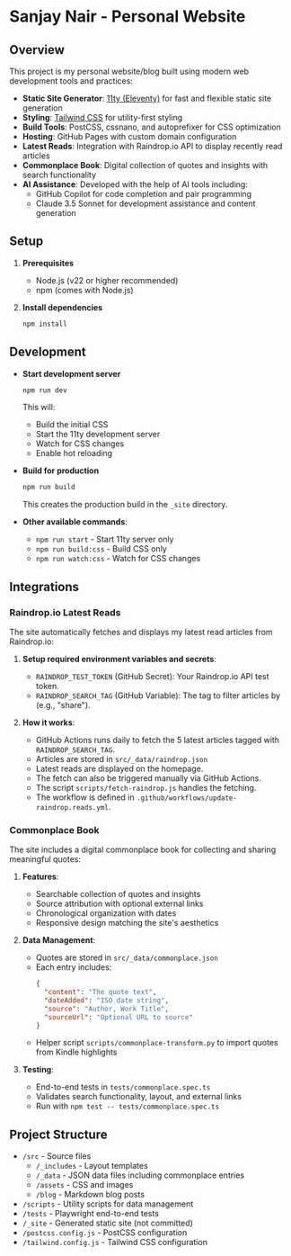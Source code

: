 # Sanjay Nair - Personal Website

## Overview

This project is my personal website/blog built using modern web development tools and practices:

- **Static Site Generator**: [11ty (Eleventy)](https://www.11ty.dev/) for fast and flexible static site generation
- **Styling**: [Tailwind CSS](https://tailwindcss.com/) for utility-first styling
- **Build Tools**: PostCSS, cssnano, and autoprefixer for CSS optimization
- **Hosting**: GitHub Pages with custom domain configuration
- **Latest Reads**: Integration with Raindrop.io API to display recently read articles
- **Commonplace Book**: Digital collection of quotes and insights with search functionality
- **AI Assistance**: Developed with the help of AI tools including:
  - GitHub Copilot for code completion and pair programming
  - Claude 3.5 Sonnet for development assistance and content generation

## Setup

1. **Prerequisites**
   - Node.js (v22 or higher recommended)
   - npm (comes with Node.js)

2. **Install dependencies**  
   ```bash
   npm install
   ```

## Development

- **Start development server**
  ```bash
  npm run dev
  ```
  This will:
  - Build the initial CSS
  - Start the 11ty development server
  - Watch for CSS changes
  - Enable hot reloading

- **Build for production**
  ```bash
  npm run build
  ```
  This creates the production build in the `_site` directory.

- **Other available commands**:
  - `npm run start` - Start 11ty server only
  - `npm run build:css` - Build CSS only
  - `npm run watch:css` - Watch for CSS changes

## Integrations

### Raindrop.io Latest Reads
The site automatically fetches and displays my latest read articles from Raindrop.io:

1. **Setup required environment variables and secrets**:
   - `RAINDROP_TEST_TOKEN` (GitHub Secret): Your Raindrop.io API test token.
   - `RAINDROP_SEARCH_TAG` (GitHub Variable): The tag to filter articles by (e.g., "share").

2. **How it works**:
   - GitHub Actions runs daily to fetch the 5 latest articles tagged with `RAINDROP_SEARCH_TAG`.
   - Articles are stored in `src/_data/raindrop.json`
   - Latest reads are displayed on the homepage.
   - The fetch can also be triggered manually via GitHub Actions.
   - The script `scripts/fetch-raindrop.js` handles the fetching.
   - The workflow is defined in `.github/workflows/update-raindrop.reads.yml`.

### Commonplace Book
The site includes a digital commonplace book for collecting and sharing meaningful quotes:

1. **Features**:
   - Searchable collection of quotes and insights
   - Source attribution with optional external links
   - Chronological organization with dates
   - Responsive design matching the site's aesthetics

2. **Data Management**:
   - Quotes are stored in `src/_data/commonplace.json`
   - Each entry includes:
     ```json
     {
       "content": "The quote text",
       "dateAdded": "ISO date string",
       "source": "Author, Work Title",
       "sourceUrl": "Optional URL to source" 
     }
     ```
   - Helper script `scripts/commonplace-transform.py` to import quotes from Kindle highlights

3. **Testing**:
   - End-to-end tests in `tests/commonplace.spec.ts`
   - Validates search functionality, layout, and external links
   - Run with `npm test -- tests/commonplace.spec.ts`

## Project Structure

- `/src` - Source files
  - `/_includes` - Layout templates
  - `/_data` - JSON data files including commonplace entries
  - `/assets` - CSS and images
  - `/blog` - Markdown blog posts
- `/scripts` - Utility scripts for data management
- `/tests` - Playwright end-to-end tests
- `/_site` - Generated static site (not committed)
- `/postcss.config.js` - PostCSS configuration
- `/tailwind.config.js` - Tailwind CSS configuration

